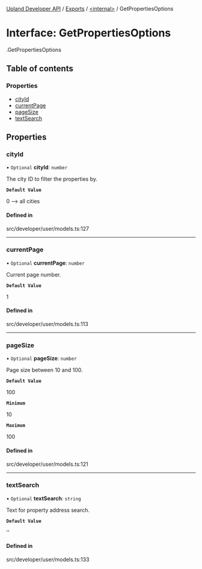[Upland Developer API](../README.md) / [Exports](../modules.md) / [<internal\>](../modules/internal_.md) / GetPropertiesOptions

# Interface: GetPropertiesOptions

[<internal>](../modules/internal_.md).GetPropertiesOptions

## Table of contents

### Properties

- [cityId](internal_.GetPropertiesOptions-1.md#cityid)
- [currentPage](internal_.GetPropertiesOptions-1.md#currentpage)
- [pageSize](internal_.GetPropertiesOptions-1.md#pagesize)
- [textSearch](internal_.GetPropertiesOptions-1.md#textsearch)

## Properties

### cityId

• `Optional` **cityId**: `number`

The city ID to filter the properties by.

**`Default Value`**

0 --> all cities

#### Defined in

src/developer/user/models.ts:127

___

### currentPage

• `Optional` **currentPage**: `number`

Current page number.

**`Default Value`**

1

#### Defined in

src/developer/user/models.ts:113

___

### pageSize

• `Optional` **pageSize**: `number`

Page size between 10 and 100.

**`Default Value`**

100

**`Minimum`**

10

**`Maximum`**

100

#### Defined in

src/developer/user/models.ts:121

___

### textSearch

• `Optional` **textSearch**: `string`

Text for property address search.

**`Default Value`**

''

#### Defined in

src/developer/user/models.ts:133
